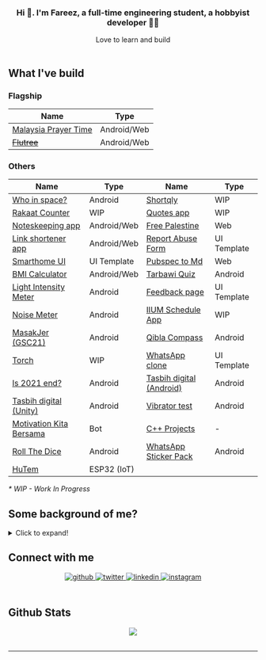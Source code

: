 ### <div align="center">Hi :wave:. I'm Fareez, a full-time engineering student, a hobbyist developer 👨‍💻 </div>

<div align="center">Love to learn and build</div>

<br/>

## What I've build

### Flagship

| Name                                                 | Type        |
| ---------------------------------------------------- | ----------- |
| [Malaysia Prayer Time](../app_waktu_solat_malaysia/) | Android/Web |
| [~~Flutree~~](../linktree-clone-flutter)             | Android/Web |

### Others

| Name                                                            | Type        | Name                                                    | Type        |
| --------------------------------------------------------------- | ----------- | ------------------------------------------------------- | ----------- |
| [Who in space?](../people_in_space)                             | Android     | [Shortqly](../shortqly)                                 | WIP         |
| [Rakaat Counter](../rakaat_counter)                             | WIP         | [Quotes app](../flutter_quotes)                         | WIP         |
| [Noteskeeping app](../flutnotes)                                | Android/Web | [Free Palestine](../free_palestine)                     | Web         |
| [Link shortener app](../shortqly)                               | Android/Web | [Report Abuse Form](../google_report_abuse)             | UI Template |
| [Smarthome UI](../smarthome_ui_flutter)                         | UI Template | [Pubspec to Md](../pubspec_to_md)                       | Web         |
| [BMI Calculator](../bmi_calculator-Flutter)                     | Android/Web | [Tarbawi Quiz](../Tarbawi-2.0-quiz-Unity)               | Android     |
| [Light Intensity Meter](../light_lux_flutter)                   | Android     | [Feedback page](../flutter_feedback_ui_by_neecoder_x)   | UI Template |
| [Noise Meter](../noise_meter_flutter)                           | Android     | [IIUM Schedule App](../flutter_iium_schedule)           | WIP         |
| [MasakJer (GSC21)](../flutter_sc_masakjer)                      | Android     | [Qibla Compass](../qiblah_flutter)                      | Android     |
| [Torch](../flut_torch)                                          | WIP         | [WhatsApp clone](../wa_clone_ui_flutter)                | UI Template |
| [Is 2021 end?](../Is-2020-end)                                  | Android     | [Tasbih digital (Android)](../Tasbih-Digital-Android)   | Android     |
| [Tasbih digital (Unity)](../Tasbih-Digital-Unity)               | Android     | [Vibrator test](../Vibrator-PhoneTest-Unity)            | Android     |
| [Motivation Kita Bersama](../motivation-quote-bot-Telegram)     | Bot         | [C++ Projects](../cpp_Project)                          | -           |
| [Roll The Dice](../Roll-Dice-Unity)                             | Android     | [WhatsApp Sticker Pack](../Android-my-WhatsApp-Sticker) | Android     |
| [HuTem](../PlatformIO-Projects/tree/main/DH11%20ESP%20Firebase) | ESP32 (IoT) |                                                         |             |

_\* WIP - Work In Progress_

## Some background of me?

<details>
    <summary>Click to expand!</summary>

Alright here we go:

- First programming language that I learn is javascript when I was in primary-secondary school [iirc](https://www.dictionary.com/browse/iirc#:~:text=IIRC%20is%20an%20internet%20abbreviation,not%20be%20100%25%20sure%20of.). That time I just get access to Internet so I stumble scross [Khan Academy](https://www.khanacademy.org/) where I started learning math and programming. I didn't manage to finish the whole course because it's boring hahahah
- In form 4, when I in MRSM, we have subject called Computer Science iirc. We learn on Visual Basic .NET. Subjek paling favourite tapi kelas seminggu sekali je, pastu kdg2 cikgu tk masuk arghdgh. Lps tu cikgu ganti amik alih. Lagi pishangg hahaa.
- In CFS / Asasi IIUM, we learn C. Then, in first year degree we learn C++. Dua2 ni menarik and markah alhamdulillah gempak hhaha
- My first app was [Malaysian WhatsApp Sticker packs](https://play.google.com/store/apps/details?id=com.sticker.WAMalaysianStickers).Urm, why that app? At that time, I have 0 knowledge of Android (native) app development. Still, WhatsApp has its official [source code](https://github.com/WhatsApp/stickers), so I yoink the code, replaces all assets, and boom. Yea, that my first baby step in development.
- I am also starting Unity game development after watching [Dani's video](https://www.youtube.com/watch?v=HPmD9I2b7L8). I feel like, "Waa, that's cool." And yea, I found many tutorials online that keep boosting my motivation into development. I released quite a few apps with Unity (yea, apps, not games, hehe). The sad part is now I'm stopped developing with Unity. Perhaps one day I'll come back, who knows.
- Ok far, I developed most of my apps in Flutter. So, why I choose [Flutter](https://flutter.dev/)? Tbh idk. Perhaps Flutter community in growing fast. Peoples start using it so why don't I try it, right? Things Flutter can do over native is ability to publish app for multiple platforms, eg: Android, Web and Desktop. I consider Flutter and Dart is quite easy to learmn and it is definitely suitable for beginner.
- I wouldn't say I liked web development that much; to be honest, it is somewhat dull and hard to learn for me. Nah, I'm unsure about it. It has a wide-range to tech stack used right now (Tailwinds, bootstrap, vue bla bla). Right now I'm following this [tutorial](https://www.youtube.com/playlist?list=PLC3y8-rFHvwgg3vaYJgHGnModB54rxOk3) on React.
- So what next? Currently busy in doing assignments/homeworks 😅

  </details>

## Connect with me

<div align="center">
<a href=".." target="_blank">
<img src=https://img.shields.io/badge/github-%2324292e.svg?&style=for-the-badge&logo=github&logoColor=white alt=github style="margin-bottom: 5px;" />
</a>
<a href="https://twitter.com/iqfareez" target="_blank">
<img src=https://img.shields.io/badge/twitter-%2300acee.svg?&style=for-the-badge&logo=twitter&logoColor=white alt=twitter style="margin-bottom: 5px;" />
</a>
<a href="https://linkedin.com/in/iqfareez" target="_blank">
<img src=https://img.shields.io/badge/linkedin-%231E77B5.svg?&style=for-the-badge&logo=linkedin&logoColor=white alt=linkedin style="margin-bottom: 5px;" />
</a>
<a href="https://instagram.com/iqfareez" target="_blank">
<img src=https://img.shields.io/badge/instagram-%23000000.svg?&style=for-the-badge&logo=instagram&logoColor=white alt=instagram style="margin-bottom: 5px;" />
</a>  
</div>

<br/>

## Github Stats

<div align="center"><img src="https://github-readme-stats.vercel.app/api?username=iqfareez&show_icons=true&count_private=true" align="center" /></div>
<br />

---

<!-- <div align="center">Generated using <a href="https://profilinator.rishav.dev/" target="_blank">Github Profilinator</a></div> -->
